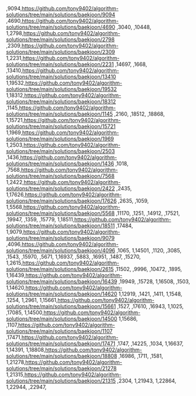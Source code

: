 ,9094,https://github.com/tony9402/algorithm-solutions/tree/main/solutions/baekjoon/9094
,4690,https://github.com/tony9402/algorithm-solutions/tree/main/solutions/baekjoon/4690
,3040,
,10448,
1,2798,https://github.com/tony9402/algorithm-solutions/tree/main/solutions/baekjoon/2798
,2309,https://github.com/tony9402/algorithm-solutions/tree/main/solutions/baekjoon/2309
1,2231,https://github.com/tony9402/algorithm-solutions/tree/main/solutions/baekjoon/2231
,14697,
,1668,
,13410,https://github.com/tony9402/algorithm-solutions/tree/main/solutions/baekjoon/13410
1,19532,https://github.com/tony9402/algorithm-solutions/tree/main/solutions/baekjoon/19532
1,18312,https://github.com/tony9402/algorithm-solutions/tree/main/solutions/baekjoon/18312
,1145,https://github.com/tony9402/algorithm-solutions/tree/main/solutions/baekjoon/1145
,2160,
,18512,
,18868,
1,15721,https://github.com/tony9402/algorithm-solutions/tree/main/solutions/baekjoon/15721
1,1969,https://github.com/tony9402/algorithm-solutions/tree/main/solutions/baekjoon/1969
1,2503,https://github.com/tony9402/algorithm-solutions/tree/main/solutions/baekjoon/2503
,1436,https://github.com/tony9402/algorithm-solutions/tree/main/solutions/baekjoon/1436
,1018,
,7568,https://github.com/tony9402/algorithm-solutions/tree/main/solutions/baekjoon/7568
1,2422,https://github.com/tony9402/algorithm-solutions/tree/main/solutions/baekjoon/2422
,2435,
1,17626,https://github.com/tony9402/algorithm-solutions/tree/main/solutions/baekjoon/17626
,2635,
,1059,
1,5568,https://github.com/tony9402/algorithm-solutions/tree/main/solutions/baekjoon/5568
,11170,
,1251,
,14912,
,17521,
,19947,
,1359,
,15779,
1,18511,https://github.com/tony9402/algorithm-solutions/tree/main/solutions/baekjoon/18511
,17484,
1,9079,https://github.com/tony9402/algorithm-solutions/tree/main/solutions/baekjoon/9079
,4096,https://github.com/tony9402/algorithm-solutions/tree/main/solutions/baekjoon/4096
,1065,
1,14501,
,1120,
,3085,
,1543,
,15970,
,5671,
1,16937,
,5883,
,16951,
,1487,
,15270,
1,2615,https://github.com/tony9402/algorithm-solutions/tree/main/solutions/baekjoon/2615
,11502,
,9996,
,10472,
,1895,
1,16439,https://github.com/tony9402/algorithm-solutions/tree/main/solutions/baekjoon/16439
,19949,
,15728,
1,16508,
,1503,
1,14620,https://github.com/tony9402/algorithm-solutions/tree/main/solutions/baekjoon/14620
1,12919,
,1421,
,1411,
1,1548,
,1254,
1,2961,
1,15661,https://github.com/tony9402/algorithm-solutions/tree/main/solutions/baekjoon/15661
,1527,
,17610,
,16943,
1,1025,
,17085,
1,14500,https://github.com/tony9402/algorithm-solutions/tree/main/solutions/baekjoon/14500
1,15686,
,1107,https://github.com/tony9402/algorithm-solutions/tree/main/solutions/baekjoon/1107
,17471,https://github.com/tony9402/algorithm-solutions/tree/main/solutions/baekjoon/17471
,1747,
,14225,
,1034,
1,16637,
1,14391,
1,18808,https://github.com/tony9402/algorithm-solutions/tree/main/solutions/baekjoon/18808
,16986,
,1711,
,1581,
1,21278,https://github.com/tony9402/algorithm-solutions/tree/main/solutions/baekjoon/21278
1,21315,https://github.com/tony9402/algorithm-solutions/tree/main/solutions/baekjoon/21315
,2304,
1,21943,
1,22864,
1,22944,
,22947,
